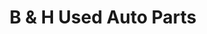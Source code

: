 ---
title: "B & H Used Auto Parts"
url: /marion/b-und-h-used-auto-parts-blount-way/
shop: Autoteile
---